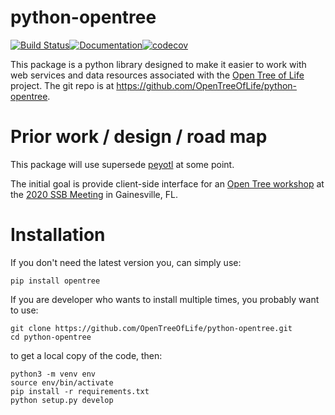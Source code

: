 python-opentree
===============
[![Build Status](https://travis-ci.org/OpenTreeOfLife/python-opentree.svg?branch=master)](https://travis-ci.org/OpenTreeOfLife/python-opentree)[![Documentation](https://readthedocs.org/projects/opentree/badge/?version=latest&style=flat)](https://opentree.readthedocs.io/en/latest/)[![codecov](https://codecov.io/gh/OpenTreeOfLife/python-opentree/branch/main/graph/badge.svg)](https://codecov.io/gh/OpenTreeOfLife/python-opentree)

This package is a python library designed to make it easier to work with web services and
data resources associated with the [Open Tree of Life](https://opentreeoflife.github.io)
project.
The git repo is at https://github.com/OpenTreeOfLife/python-opentree.


Prior work / design / road map
==============================

This package will use supersede [peyotl](http://opentreeoflife.github.io/peyotl/) at
    some point.

The initial goal is provide client-side interface for an
[Open Tree workshop](https://opentreeoflife.github.io/SSBworkshop)
at the [2020 SSB Meeting](https://systbiol.github.io/ssb2020/) in Gainesville, FL.

 
Installation
============
If you don't need the latest version you, can simply use:

    pip install opentree


If you are developer who wants to install multiple times, you probably want to use:

    git clone https://github.com/OpenTreeOfLife/python-opentree.git
    cd python-opentree
    
to get a local copy of the code, then:

    python3 -m venv env
    source env/bin/activate
    pip install -r requirements.txt
    python setup.py develop

